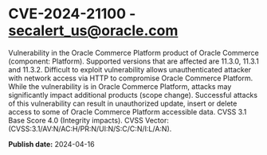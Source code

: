 # CVE-2024-21100 - secalert_us@oracle.com

Vulnerability in the Oracle Commerce Platform product of Oracle Commerce (component: Platform).  Supported versions that are affected are 11.3.0, 11.3.1 and  11.3.2. Difficult to exploit vulnerability allows unauthenticated attacker with network access via HTTP to compromise Oracle Commerce Platform.  While the vulnerability is in Oracle Commerce Platform, attacks may significantly impact additional products (scope change).  Successful attacks of this vulnerability can result in  unauthorized update, insert or delete access to some of Oracle Commerce Platform accessible data. CVSS 3.1 Base Score 4.0 (Integrity impacts).  CVSS Vector: (CVSS:3.1/AV:N/AC:H/PR:N/UI:N/S:C/C:N/I:L/A:N).

**Publish date:** 2024-04-16
